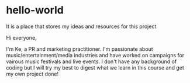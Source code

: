 # hello-world
It is a place that stores my ideas and resources for this project

Hi everyone,

I'm Ke, a PR and marketing practitioner. I'm passionate about music/entertainment/media industries and have worked on campaigns for vairous music festivals and live events. I don't have any background of coding but I will try my best to digest what we learn in this course and get my own project done! 
